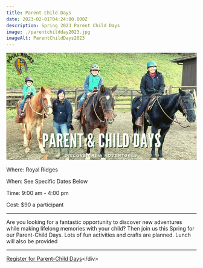 ```yaml
---
title: Parent Child Days
date: 2023-02-01T04:24:00.000Z
description: Spring 2023 Parent Child Days
image: ./parentchildday2023.jpg
imageAlt: ParentChildDays2023
---
```

![parentchilddays](parentchildday2023.jpg "parentchilddays")

<div className="text-center">
<p className="my-2"><span className="font-semibold">Where:&nbsp;</span>Royal Ridges</p>
<p className="mb-2"><span className="font-semibold">When:&nbsp;</span>See Specific Dates Below</p>
<p className="mb-2"><span className="font-semibold">Time:&nbsp;</span>9:00 am - 4:00 pm</p>
<p className="mb-2"><span className="font-semibold">Cost:&nbsp;</span>$90 a participant</p>  
<hr />
</div>

<p className="my-4">Are you looking for a fantastic opportunity to discover new adventures while making lifelong memories with your child? Then join us this Spring for our Parent-Child Days. Lots of fun activities and crafts are planned. Lunch will also be provided </p>
<hr />

<div className='text-center mt-4'>
    <a 
        href='https://www.ultracamp.com/info/upcomingSessions.aspx?idCamp=1145&campCode=151'
        className='text-green-200 hover:text-indigo-400 hover:underline font-cursive text-2xl'
        target='_blank' 
        rel='noopener noreferrer'
    >Register for Parent-Child Days</a><﻿/div>